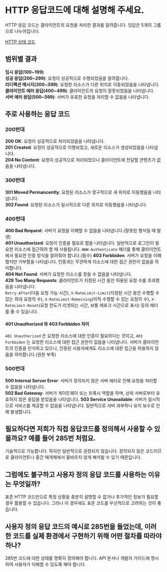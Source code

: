 # HTTP 응답코드에 대해 설명해 주세요.

HTTP 응답 코드는 클라이언트의 요청을 처리한 결과를 알려줍니다. 잉답은 5개의 그룹으로 나누어집니다.

[HTTP 상태 코드](https://developer.mozilla.org/ko/docs/Web/HTTP/Status)

## 범위별 결과

**임시 응답(100~199)**   
**성공 응답(200~299)**: 요청이 성공적으로 수행되었음을 알려줍니다.   
**리디렉션 메시지(300~399)**: 요청한 리소스가 다른 위치로 이동되었음을 나타냅니다.   
**클라이언트 에러 응답(400~499)**: 클라이언트의 요청이 잘못되었음을 나타냅니다.   
**서버 에러 응답(500~599)**: 서버가 유효한 요청을 처리할 수 없음을 나타냅니다.

## 주로 사용하는 응답 코드

### 200번대
**200 OK**: 요청이 성공적으로 처리되었음을 나타냅니다.   
**201 Created**: 요청이 성공적으로 이행되었고, 새로운 리소스가 생성되었음을 나타냅니다.   
**204 No Content**: 요청이 성공적으로 처리되었으나 클라이언트에 전달할 콘텐츠가 없음을 나타냅니다.   

### 300번대
**301 Moved Permancently**: 요청된 리소스가 영구적으로 새 위치로 이동했음을 나타냅니다.   
**302 Found**: 요청된 리소스가 일시적으로 다른 위치로 이동했음을 나타냅니다.   

### 400번대
**400 Bad Request**: 서버가 요청을 이해할 수 없음을 나타냅니다.(잘못된 형식일 때 발생)   
**401 Unauthorized**: 요청이 인증을 필요로 함을 나타냅니다. 일반적으로 로그인이 필요한 리소스에 접근하려 할 때 사용됩니다. `WWW-Authenticate` 헤더를 통해 클라이언트에서 필요한 인증 방식을 알려줘야 합니다.(필수)
**403 Forbbiden**: 서버가 요청을 이해했지만 거부함을 나타냅니다. 인증과는 무관하게 리소스에 대한 접근 권한이 없음을 의미합니다.   
**404 Not Found**: 서버가 요청한 리소스를 찾을 수 없음을 나타냅니다.   
**429 Too Many Requests**: 클라이언트가 지정된 시간 동안 허용된 요청 수를 초과했음을 나타냅니다.   
`Retry-After`(다음 요청 가능 시간), `X-RateLimit-Limit`(지정된 시간 동안 수행할 수 있는 최대 요청의 수), `X-RateLimit-Remaining`(아직 수행할 수 있는 요청의 수), `X-RateLimit-Reset`(요청 한도가 리셋되는 시간, 보통 에포크 시간으로 표시) 등의 헤더를 줄 수 있습니다.

#### 401 Unauthorized 와 403 Forbbiden 차이
`401 Unauthorized` 은 요청한 리소스에 대한 인증이 필요하다는 것이고, `403 Forbbiden` 는 요청한 리소스에 대한 접근 권한이 없음을 나타냅니다. 서버가 클라이언트의 인증을 인식하고 있으나, 인증된 사용자에게도 리소스에 대한 접근을 허용하지 않음을 의미합니다.(권한 부족)

### 500번대
**500 Internal Server Error**: 서버가 정의되지 않은 서버 에러로 인해 요청을 처리할 수 없음을 나타냅니다.   
**502 Bad Gateway**: 서버가 게이트웨이 또는 프록시 역할을 하며, 상위 서버로부터 유효하지 않은 응답을 받았음을 나타냅니다.
**503 Service Unavailable**: 서버가 일시적으로 서비스를 제공할 수 없음을 나타냅니다. 일반적으로 서버 과부하나 유지 보수로 인해 발생합니다.


## 필요하다면 저희가 직접 응답코드를 정의해서 사용할 수 있을까요? 예를 들어 285번 처럼요.

기술적으로 가능합니다. 하지만 일반적으로 권장되지 않습니다. 정의되지 않은 코드이므로 클라이언트나 중간 매개체에서 올바르지 않게 해석될 수 있기 때문입니다.

## 그럼에도 불구하고 사용자 정의 응답 코드를 사용하는 이유는 무엇일까?

표준 HTTP 코드만으로 특정 상황을 충분히 설명할 수 없거나 추가적인 정보가 필요할 경우 활용할 수 있습니다. 그러나 이 경우에도 표준 코드를 우선적으로 고려하는 것이 좋습니다.

## 사용자 정의 응답 코드의 예시로 285번을 들었는데, 이러한 코드를 실제 환경에서 구현하기 위해 어떤 절차를 따라야 하나?

285번 코드에 대한 상태를 명확히 정의해야 합니다. API 문서나 개발자 가이드에 명시하여 사용자가 이해할 수 있도록 해야 합니다.
